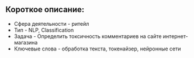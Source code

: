 ## Короткое описание:
* Сфера деятельности - ритейл
* Тип - NLP, Classification
* Задача - Определить токсичность комментариев на сайте интернет-магазина
* Ключевые слова - обработка текста, токенайзер, нейронные сети
